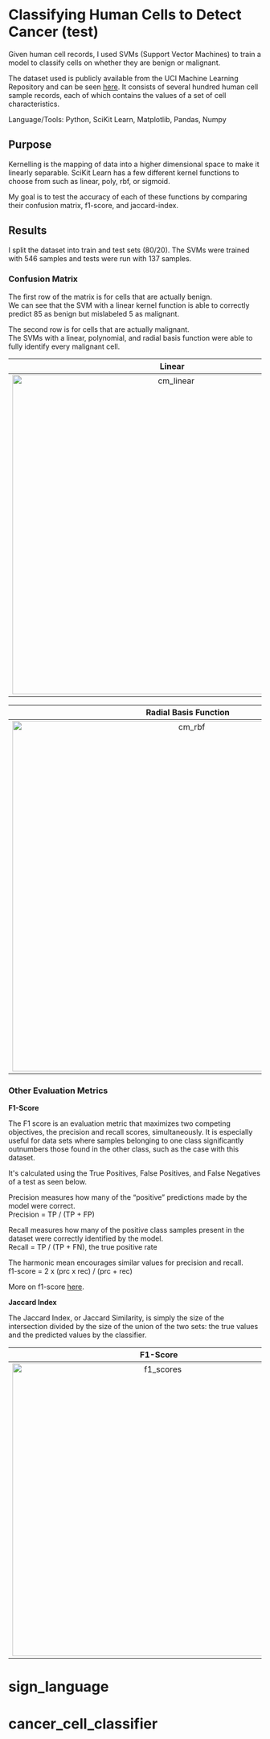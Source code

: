 # Classifying Human Cells to Detect Cancer (test)

Given human cell records, I used SVMs (Support Vector Machines) to train a model to classify cells on whether they are benign or malignant.

The dataset used is publicly available from the UCI Machine Learning Repository and can be seen [here](https://cf-courses-data.s3.us.cloud-object-storage.appdomain.cloud/IBMDeveloperSkillsNetwork-ML0101EN-SkillsNetwork/labs/Module%203/data/cell_samples.csv). It consists of several hundred human cell sample records, each of which contains the values of a set of cell characteristics.

Language/Tools: Python, SciKit Learn, Matplotlib, Pandas, Numpy

## Purpose

Kernelling is the mapping of data into a higher dimensional space to make it linearly separable. SciKit Learn has a few different kernel functions to choose from such as linear, poly, rbf, or sigmoid.

My goal is to test the accuracy of each of these functions by comparing their confusion matrix, f1-score, and jaccard-index.

## Results

I split the dataset into train and test sets (80/20). The SVMs were trained with 546 samples and tests were run with 137 samples.

### Confusion Matrix

The first row of the matrix is for cells that are actually benign.  
We can see that the SVM with a linear kernel function is able to correctly predict 85 as benign but mislabeled 5 as malignant.

The second row is for cells that are actually malignant.  
The SVMs with a linear, polynomial, and radial basis function were able to fully identify every malignant cell.


Linear             |  Polynomial
:-------------------------:|:-------------------------:
<img width="636" alt="cm_linear" src="https://github.com/alanchiem/coding_practice/assets/62784950/65a3d4ec-2a3b-4ad6-9040-a56579ba3e3f"> | <img width="626" alt="cm_poly" src="https://github.com/alanchiem/coding_practice/assets/62784950/74a3342c-1ab4-40f9-abbf-62f4abfa2ca0">


Radial Basis Function          |  Sigmoid
:-------------------------:|:-------------------------:
<img width="698" alt="cm_rbf" src="https://github.com/alanchiem/coding_practice/assets/62784950/b9ef1725-8d02-474f-ac55-9cf69763c41d"> |  <img width="696" alt="cm_sigmoid" src="https://github.com/alanchiem/coding_practice/assets/62784950/61a88cc3-f5b1-490e-ba8c-ae71c836edcd">

### Other Evaluation Metrics

**F1-Score**  

The F1 score is an evaluation metric that maximizes two competing objectives, the precision and recall scores, simultaneously. It is especially useful for data sets where samples belonging to one class significantly outnumbers those found in the other class, such as the case with this dataset.  

It's calculated using the True Positives, False Positives, and False Negatives of a test as seen below.  


Precision measures how many of the “positive” predictions made by the model were correct.  
Precision = TP / (TP + FP)

Recall measures how many of the positive class samples present in the dataset were correctly identified by the model.  
Recall = TP / (TP + FN), the true positive rate  

The harmonic mean encourages similar values for precision and recall.  
f1-score = 2 x (prc x rec) / (prc + rec)

More on f1-score [here](https://www.v7labs.com/blog/f1-score-guide#:~:text=F1%20score%20is%20a%20machine%20learning%20evaluation%20metric%20that%20measures,prediction%20across%20the%20entire%20dataset.).

**Jaccard Index**

The Jaccard Index, or Jaccard Similarity, is simply the size of the intersection divided by the size of the union of the two sets: the true values and the predicted values by the classifier.  




F1-Score          |  Jaccard Index
:-------------------------:|:-------------------------:
<img width="583" alt="f1_scores" src="https://github.com/alanchiem/coding_practice/assets/62784950/3dec4088-b6f3-4887-bad2-94ec944c768a"> |  <img width="583" alt="jaccard_scores" src="https://github.com/alanchiem/coding_practice/assets/62784950/c8caa804-c9c3-43e1-9b16-acc8908a2621">


# sign_language
# cancer_cell_classifier
